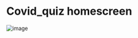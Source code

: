 
# Covid_quiz homescreen

![image](https://user-images.githubusercontent.com/67824009/161270798-feec7139-d652-440d-8fb5-2595f975a626.png)
